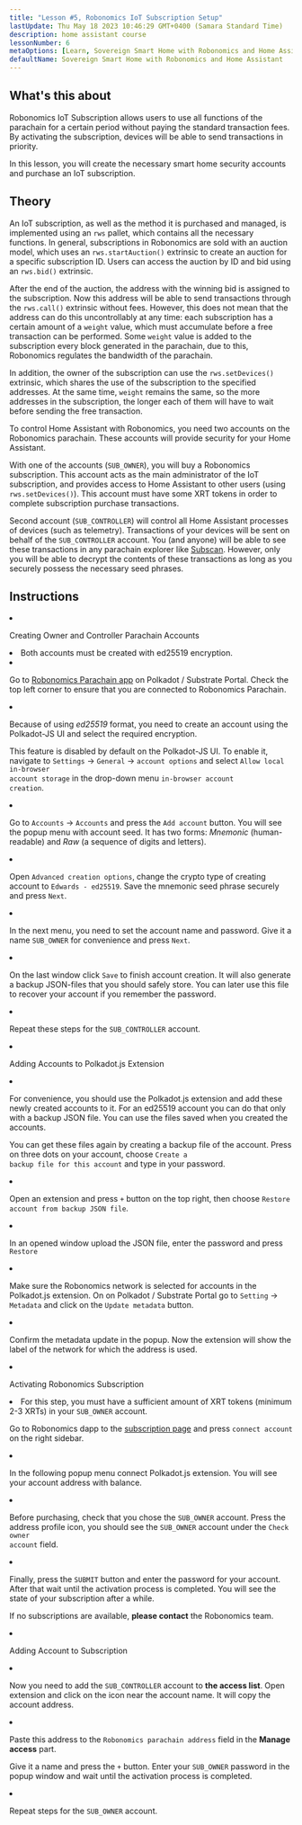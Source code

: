 ```yaml
---
title: "Lesson #5, Robonomics IoT Subscription Setup"
lastUpdate: Thu May 18 2023 10:46:29 GMT+0400 (Samara Standard Time)
description: home assistant course
lessonNumber: 6
metaOptions: [Learn, Sovereign Smart Home with Robonomics and Home Assistant]
defaultName: Sovereign Smart Home with Robonomics and Home Assistant
---
```



## What's this about

Robonomics IoT Subscription allows users to use all functions of the parachain for a certain period without paying the standard transaction fees. By activating the subscription, devices will be able to send transactions in priority.

In this lesson, you will create the necessary smart home security accounts and purchase an IoT subscription.

## Theory

An IoT subscription, as well as the method it is purchased and managed, is implemented using an <code>rws</code> pallet, which contains all the necessary functions. In general, subscriptions in Robonomics are sold with an auction model, which uses an <code>rws.startAuction()</code> extrinsic to create an auction for a specific subscription ID. Users can access the auction by ID and bid using an <code>rws.bid()</code> extrinsic.

After the end of the auction, the address with the winning bid is assigned to the subscription. Now this address will be able to send transactions through the <code>rws.call()</code> extrinsic without fees. However, this does not mean that the address can do this uncontrollably at any time: each subscription has a certain amount of a <code>weight</code> value, which must accumulate before a free transaction can be performed. Some <code>weight</code> value is added to the subscription every block generated in the parachain, due to this, Robonomics regulates the bandwidth of the parachain.

In addition, the owner of the subscription can use the <code>rws.setDevices()</code> extrinsic, which shares the use of the subscription to the specified addresses. At the same time, <code>weight</code> remains the same, so the more addresses in the subscription, the longer each of them will have to wait before sending the free transaction.

To control Home Assistant with Robonomics, you need two accounts on the Robonomics parachain. These accounts will provide security for your Home Assistant.

With one of the accounts (<code>SUB_OWNER</code>), you will buy a Robonomics subscription. This account acts as the main administrator of the IoT subscription, and provides access to Home Assistant to other users (using <code>rws.setDevices()</code>). This account must have some XRT tokens in order to complete subscription purchase transactions.

Second account (<code>SUB_CONTROLLER</code>) will control all Home Assistant processes of devices (such as telemetry). Transactions of your devices will be sent on behalf of the <code>SUB_CONTROLLER</code> account. You (and anyone) will be able to see these transactions in any parachain explorer like [Subscan](https://robonomics.subscan.io/). However, only you will be able to decrypt the contents of these transactions as long as you securely possess the necessary seed phrases.

## Instructions

<List type="numbers">

<li>

Creating Owner and Controller Parachain Accounts

<List>

<li>

<robo-academy-note type="warning" title="WARNING">
Both accounts must be created with ed25519 encryption.
</robo-academy-note>

</li>

<li>

Go to [Robonomics Parachain app](https://polkadot.js.org/apps/?rpc=wss%3A%2F%2Fkusama.rpc.robonomics.network%2F#/) on Polkadot / Substrate Portal. Check the top left corner to ensure that you are connected to Robonomics Parachain.

</li>

<li>

Because of using *ed25519* format, you need to create an account using the Polkadot-JS UI and select the required encryption. 

This feature is disabled by default on the Polkadot-JS UI. To enable it, navigate to <code>Settings</code> -> <code>General</code> -> <code>account options</code> and select <code>Allow local in-browser account storage</code> in the drop-down menu <code>in-browser account creation</code>.
 
</li>

<li>

Go to <code>Accounts</code> -> <code>Accounts</code> and press the <code>Add account</code> button. You will see the popup menu with account seed. It has two forms: *Mnemonic* (human-readable) and *Raw* (a sequence of digits and letters).

<LessonVideo  :videos="[{src: 'https://crustipfs.info/ipfs/QmQiJYPYajUJXENX2PzSJMSKGSshyWyPNqugSYxP5eCNvm', type:'mp4'}]" />

</li>

<li>

Open <code>Advanced creation options</code>, change the crypto type of creating account to <code>Edwards - ed25519</code>. Save the mnemonic seed phrase securely and press <code>Next</code>.

</li>

<li>

In the next menu, you need to set the account name and password. Give it a name <code>SUB_OWNER</code> for convenience and press <code>Next</code>.

</li>

<li>

On the last window click <code>Save</code> to finish account creation. It will also generate a backup JSON-files that you should safely store. You can later use this file to recover your account if you remember the password.

</li>

<li>

Repeat these steps for the <code>SUB_CONTROLLER</code> account.

</li>
</List>
</li>

<li>

Adding Accounts to Polkadot.js Extension

<List type="numbers">

<li>

For convenience, you should use the Polkadot.js extension and add these newly created accounts to it. For an ed25519 account you can do that only with a backup JSON file. You can use the files saved when you created the accounts.

You can get these files again by creating a backup file of the account. Press on three dots on your account, choose <code>Create a backup file for this account</code> and type in your password.

<LessonVideo  :videos="[{src: 'https://crustipfs.info/ipfs/QmRd7gztUjWkLF4W2XuJwy5aXBwzNV2aPCU6CQQLvUpSNj', type:'mp4'}]" />

</li>

<li>

Open an extension and press <code>+</code> button on the top right, then choose <code>Restore account from backup JSON file</code>.

</li>

<li>

In an opened window upload the JSON file, enter the password and press <code>Restore</code>

</li>

<li>

Make sure the Robonomics network is selected for accounts in the Polkadot.js extension. On on Polkadot / Substrate Portal go to <code>Setting</code> -> <code>Metadata</code> and click on the <code>Update metadata</code> button. 

<LessonVideo  :videos="[{src: 'https://crustipfs.info/ipfs/QmT5sTNP9t8gpbD4RJJw6ETwG4wiziiChAh2uHHBk9Zsyd', type:'mp4'}]" />

</li>

<li>

Confirm the metadata update in the popup. Now the extension will show the label of the network for which the address is used.

</li>

</List>
</li>

<li>

Activating Robonomics Subscription

<List >

<li>

<robo-academy-note type="okay">
For this step, you must have a sufficient amount of XRT tokens (minimum 2-3 XRTs) in your <code>SUB_OWNER</code> account.
</robo-academy-note>

Go to Robonomics dapp to the [subscription page](https://dapp.robonomics.network/#/subscription) and press <code>connect account</code> on the right sidebar.

<LessonVideo  :videos="[{src: 'https://crustipfs.info/ipfs/QmXrFCajmJgkRDSbshGD3QehjnoyS6jafEPSjHdYkoBHum', type:'mp4'}]" />

</li>

<li>

In the following popup menu connect Polkadot.js extension. You will see your account address with balance.

</li>

<li>

Before purchasing, check that you chose the <code>SUB_OWNER</code> account. Press the address profile icon, you should see the <code>SUB_OWNER</code> account under the <code>Check owner account</code> field.

</li>

<li>

Finally, press the <code>SUBMIT</code> button and enter the password for your account. After that wait until the activation process is completed. You will see the state of your subscription after a while.

If no subscriptions are available, **please contact** the Robonomics team.

</li>
</List>
</li>

<li>

Adding Account to Subscription

<List type="numbers">

<li>

Now you need to add the <code>SUB_CONTROLLER</code> account to **the access list**. Open extension and click on the icon near the account name. It will copy the account address.

<LessonVideo  :videos="[{src: 'https://crustipfs.info/ipfs/QmV1gkwtcXsWv54ov9tuXfcHg7nqs1foM8cRwts4sqnqtX', type:'mp4'}]" />

</li>

<li>

Paste this address to the <code>Robonomics parachain address</code> field in the **Manage access** part.

Give it a name and press the <code>+</code> button. Enter your <code>SUB_OWNER</code> password in the popup window and wait until the activation process is completed.

</li>

<li>

Repeat steps for the <code>SUB_OWNER</code> account.
</li>
</List>
</li>
</List>
